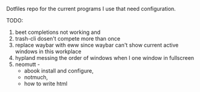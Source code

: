 Dotfiles repo for the current programs I use that need configuration.

TODO:
1. beet completions not working and
2. trash-cli dosen't compete more than once
3. replace waybar with eww since waybar can't show current active windows in this workplace
 4. hypland messing the order of windows when I one window in fullscreen
5. neomutt -  
    * abook install and configure, 
    * notmuch, 
    * how to write html
